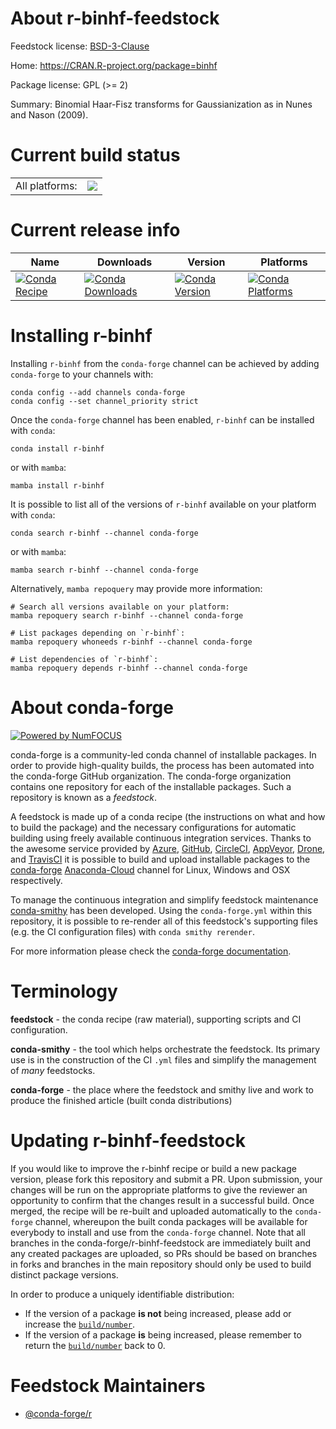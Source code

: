 About r-binhf-feedstock
=======================

Feedstock license: [BSD-3-Clause](https://github.com/conda-forge/r-binhf-feedstock/blob/main/LICENSE.txt)

Home: https://CRAN.R-project.org/package=binhf

Package license: GPL (>= 2)

Summary: Binomial Haar-Fisz transforms for Gaussianization as in Nunes and Nason (2009).

Current build status
====================


<table><tr><td>All platforms:</td>
    <td>
      <a href="https://dev.azure.com/conda-forge/feedstock-builds/_build/latest?definitionId=3358&branchName=main">
        <img src="https://dev.azure.com/conda-forge/feedstock-builds/_apis/build/status/r-binhf-feedstock?branchName=main">
      </a>
    </td>
  </tr>
</table>

Current release info
====================

| Name | Downloads | Version | Platforms |
| --- | --- | --- | --- |
| [![Conda Recipe](https://img.shields.io/badge/recipe-r--binhf-green.svg)](https://anaconda.org/conda-forge/r-binhf) | [![Conda Downloads](https://img.shields.io/conda/dn/conda-forge/r-binhf.svg)](https://anaconda.org/conda-forge/r-binhf) | [![Conda Version](https://img.shields.io/conda/vn/conda-forge/r-binhf.svg)](https://anaconda.org/conda-forge/r-binhf) | [![Conda Platforms](https://img.shields.io/conda/pn/conda-forge/r-binhf.svg)](https://anaconda.org/conda-forge/r-binhf) |

Installing r-binhf
==================

Installing `r-binhf` from the `conda-forge` channel can be achieved by adding `conda-forge` to your channels with:

```
conda config --add channels conda-forge
conda config --set channel_priority strict
```

Once the `conda-forge` channel has been enabled, `r-binhf` can be installed with `conda`:

```
conda install r-binhf
```

or with `mamba`:

```
mamba install r-binhf
```

It is possible to list all of the versions of `r-binhf` available on your platform with `conda`:

```
conda search r-binhf --channel conda-forge
```

or with `mamba`:

```
mamba search r-binhf --channel conda-forge
```

Alternatively, `mamba repoquery` may provide more information:

```
# Search all versions available on your platform:
mamba repoquery search r-binhf --channel conda-forge

# List packages depending on `r-binhf`:
mamba repoquery whoneeds r-binhf --channel conda-forge

# List dependencies of `r-binhf`:
mamba repoquery depends r-binhf --channel conda-forge
```


About conda-forge
=================

[![Powered by
NumFOCUS](https://img.shields.io/badge/powered%20by-NumFOCUS-orange.svg?style=flat&colorA=E1523D&colorB=007D8A)](https://numfocus.org)

conda-forge is a community-led conda channel of installable packages.
In order to provide high-quality builds, the process has been automated into the
conda-forge GitHub organization. The conda-forge organization contains one repository
for each of the installable packages. Such a repository is known as a *feedstock*.

A feedstock is made up of a conda recipe (the instructions on what and how to build
the package) and the necessary configurations for automatic building using freely
available continuous integration services. Thanks to the awesome service provided by
[Azure](https://azure.microsoft.com/en-us/services/devops/), [GitHub](https://github.com/),
[CircleCI](https://circleci.com/), [AppVeyor](https://www.appveyor.com/),
[Drone](https://cloud.drone.io/welcome), and [TravisCI](https://travis-ci.com/)
it is possible to build and upload installable packages to the
[conda-forge](https://anaconda.org/conda-forge) [Anaconda-Cloud](https://anaconda.org/)
channel for Linux, Windows and OSX respectively.

To manage the continuous integration and simplify feedstock maintenance
[conda-smithy](https://github.com/conda-forge/conda-smithy) has been developed.
Using the ``conda-forge.yml`` within this repository, it is possible to re-render all of
this feedstock's supporting files (e.g. the CI configuration files) with ``conda smithy rerender``.

For more information please check the [conda-forge documentation](https://conda-forge.org/docs/).

Terminology
===========

**feedstock** - the conda recipe (raw material), supporting scripts and CI configuration.

**conda-smithy** - the tool which helps orchestrate the feedstock.
                   Its primary use is in the construction of the CI ``.yml`` files
                   and simplify the management of *many* feedstocks.

**conda-forge** - the place where the feedstock and smithy live and work to
                  produce the finished article (built conda distributions)


Updating r-binhf-feedstock
==========================

If you would like to improve the r-binhf recipe or build a new
package version, please fork this repository and submit a PR. Upon submission,
your changes will be run on the appropriate platforms to give the reviewer an
opportunity to confirm that the changes result in a successful build. Once
merged, the recipe will be re-built and uploaded automatically to the
`conda-forge` channel, whereupon the built conda packages will be available for
everybody to install and use from the `conda-forge` channel.
Note that all branches in the conda-forge/r-binhf-feedstock are
immediately built and any created packages are uploaded, so PRs should be based
on branches in forks and branches in the main repository should only be used to
build distinct package versions.

In order to produce a uniquely identifiable distribution:
 * If the version of a package **is not** being increased, please add or increase
   the [``build/number``](https://docs.conda.io/projects/conda-build/en/latest/resources/define-metadata.html#build-number-and-string).
 * If the version of a package **is** being increased, please remember to return
   the [``build/number``](https://docs.conda.io/projects/conda-build/en/latest/resources/define-metadata.html#build-number-and-string)
   back to 0.

Feedstock Maintainers
=====================

* [@conda-forge/r](https://github.com/conda-forge/r/)

